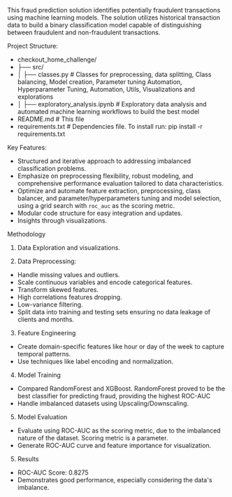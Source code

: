This fraud prediction solution identifies potentially fraudulent transactions using machine learning models. 
The solution utilizes historical transaction data to build a binary classification model capable of distinguishing between fraudulent and non-fraudulent transactions. 

Project Structure:
- checkout_home_challenge/
- ├── src/
- │   ├── classes.py     # Classes for preprocessing, data splitting, Class balancing, Model creation, Parameter tuning Automation, Hyperparameter Tuning, Automation, Utils, Visualizations and explorations
- │   ├── exploratory_analysis.ipynb     # Exploratory data analysis and automated machine learning workflows to build the best model
- README.md                              # This file
- requirements.txt                       # Dependencies file. To install run: pip install -r requirements.txt

Key Features:
  - Structured and iterative approach to addressing imbalanced classification problems.
  - Emphasize on preprocessing flexibility, robust modeling, and comprehensive performance evaluation tailored to data characteristics.
  - Optimize and automate feature extraction, preprocessing, class balancer, and parameter/hyperparameters tuning and model selection, using a grid search with `roc_auc` as the scoring metric. 
  - Modular code structure for easy integration and updates.
  - Insights through visualizations.

Methodology
1. Data Exploration and visualizations.

2. Data Preprocessing:
  - Handle missing values and outliers.
  - Scale continuous variables and encode categorical features.
  - Transform skewed features.
  - High correlations features dropping.
  - Low-variance filtering.
  - Split data into training and testing sets ensuring no data leakage of clients and months. 

3. Feature Engineering
  - Create domain-specific features like hour or day of the week to capture temporal patterns.
  - Use techniques like label encoding and normalization.

4. Model Training
  - Compared RandomForest and XGBoost. RandomForest proved to be the best classifier for predicting fraud, providing the highest ROC-AUC
  - Handle imbalanced datasets using Upscaling/Downscaling.

5. Model Evaluation
  - Evaluate using ROC-AUC as the scoring metric, due to the imbalanced nature of the dataset. Scoring metric is a parameter.
  - Generate ROC-AUC curve and feature importance for visualization.

5. Results
  - ROC-AUC Score: 0.8275  
  - Demonstrates good performance, especially considering the data's imbalance.

